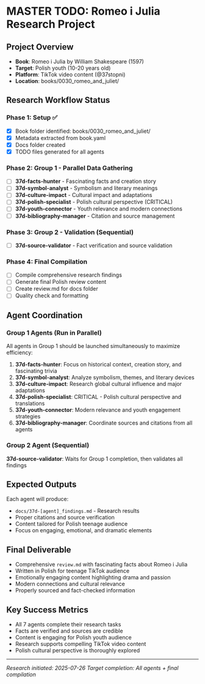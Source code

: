 # MASTER TODO: Romeo i Julia Research Project

## Project Overview
- **Book**: Romeo i Julia by William Shakespeare (1597)
- **Target**: Polish youth (10-20 years old)
- **Platform**: TikTok video content (@37stopni)
- **Location**: books/0030_romeo_and_juliet/

## Research Workflow Status

### Phase 1: Setup ✅
- [x] Book folder identified: books/0030_romeo_and_juliet/
- [x] Metadata extracted from book.yaml
- [x] Docs folder created
- [x] TODO files generated for all agents

### Phase 2: Group 1 - Parallel Data Gathering
- [ ] **37d-facts-hunter** - Fascinating facts and creation story
- [ ] **37d-symbol-analyst** - Symbolism and literary meanings
- [ ] **37d-culture-impact** - Cultural impact and adaptations
- [ ] **37d-polish-specialist** - Polish cultural perspective (CRITICAL)
- [ ] **37d-youth-connector** - Youth relevance and modern connections
- [ ] **37d-bibliography-manager** - Citation and source management

### Phase 3: Group 2 - Validation (Sequential)
- [ ] **37d-source-validator** - Fact verification and source validation

### Phase 4: Final Compilation
- [ ] Compile comprehensive research findings
- [ ] Generate final Polish review content
- [ ] Create review.md for docs folder
- [ ] Quality check and formatting

## Agent Coordination

### Group 1 Agents (Run in Parallel)
All agents in Group 1 should be launched simultaneously to maximize efficiency:

1. **37d-facts-hunter**: Focus on historical context, creation story, and fascinating trivia
2. **37d-symbol-analyst**: Analyze symbolism, themes, and literary devices
3. **37d-culture-impact**: Research global cultural influence and major adaptations
4. **37d-polish-specialist**: CRITICAL - Polish cultural perspective and translations
5. **37d-youth-connector**: Modern relevance and youth engagement strategies
6. **37d-bibliography-manager**: Coordinate sources and citations from all agents

### Group 2 Agent (Sequential)
**37d-source-validator**: Waits for Group 1 completion, then validates all findings

## Expected Outputs

Each agent will produce:
- `docs/37d-[agent]_findings.md` - Research results
- Proper citations and source verification
- Content tailored for Polish teenage audience
- Focus on engaging, emotional, and dramatic elements

## Final Deliverable
- Comprehensive `review.md` with fascinating facts about Romeo i Julia
- Written in Polish for teenage TikTok audience
- Emotionally engaging content highlighting drama and passion
- Modern connections and cultural relevance
- Properly sourced and fact-checked information

## Key Success Metrics
- All 7 agents complete their research tasks
- Facts are verified and sources are credible
- Content is engaging for Polish youth audience
- Research supports compelling TikTok video content
- Polish cultural perspective is thoroughly explored

---
*Research initiated: 2025-07-26*
*Target completion: All agents + final compilation*